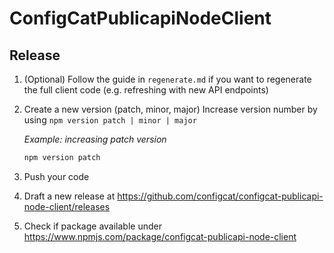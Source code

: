 # ConfigCatPublicapiNodeClient

## Release

1. (Optional) Follow the guide in `regenerate.md` if you want to regenerate the full client code (e.g. refreshing with new API endpoints)
1. Create a new version (patch, minor, major)
Increase version number by using `npm version patch | minor | major`

    *Example: increasing patch version* 
    ```PowerShell
    npm version patch
    ```
1. Push your code
1. Draft a new release at https://github.com/configcat/configcat-publicapi-node-client/releases
1. Check if package available under https://www.npmjs.com/package/configcat-publicapi-node-client
